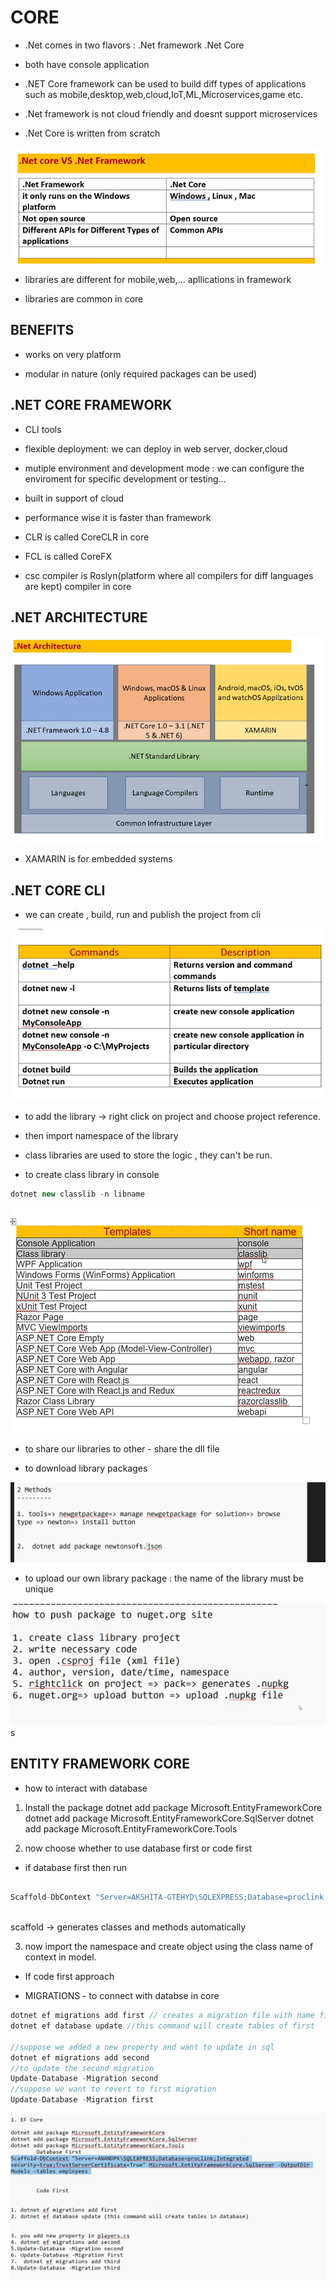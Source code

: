 
# CORE

- .Net comes in two flavors : .Net framework
                              .Net Core


- both have console application

- .NET Core framework can be used to build diff types of applications such as mobile,desktop,web,cloud,IoT,ML,Microservices,game etc.

- .Net framework is not cloud friendly and doesnt support microservices

- .Net Core is written from scratch

![alt text](image-61.png)

- libraries are different for mobile,web,... apllications in framework

- libraries are common in core



## BENEFITS

- works on very platform

- modular in nature (only required packages can be used)

## .NET CORE FRAMEWORK
- CLI tools 

- flexible deployment: we can deploy in web server, docker,cloud

- mutiple environment and development mode : we can configure the enviroment for specific development or testing...

- built in support of cloud

- performance wise it is faster than framework


- CLR is called CoreCLR in core

- FCL is called CoreFX 

- csc compiler is Roslyn(platform where all compilers for diff languages are kept) compiler in core


## .NET ARCHITECTURE

![alt text](image-62.png)

- XAMARIN is for embedded systems 



## .NET CORE CLI

- we can create , build, run and publish the project from cli

![alt text](image-63.png)

- to add the library -> right click on project and choose project reference.

- then import namespace of the library

- class libraries are used to store the logic , they can't be run.

- to create class library in console
```c#
dotnet new classlib -n libname
```

![alt text](image-64.png)

- to share our libraries to other - share the dll file

- to download library packages 

![alt text](image-65.png)

- to upload our own library package : the name of the library must be unique

![alt text](image-66.png)s




## ENTITY FRAMEWORK CORE

- how to interact with database

1. Install the package
dotnet add package Microsoft.EntityFrameworkCore
dotnet add package Microsoft.EntityFrameworkCore.SqlServer
dotnet add package Microsoft.EntityFrameworkCore.Tools

2. now choose whether to use database first or code first
- if database first then run
```c#

Scaffold-DbContext "Server=AKSHITA-GTEHYD\SQLEXPRESS;Database=proclink;Integrated security=true;TrustServerCertificate=True" Microsoft.EntityFrameworkCore.SqlServer -OutputDir Models -tables employees
 

```

scaffold -> generates classes and methods automatically

3. now import the namespace and create object using the class name of context in model. 


- If code first approach

- MIGRATIONS - to connect with databse in core

```c#
dotnet ef migrations add first // creates a migration file with name first
dotnet ef database update //this command will create tables of first

//suppose we added a new property and want to update in sql
dotnet ef migrations add second
//to update the second migration
Update-Database -Migration second
//suppose we want to revert to first migration
Update-Database -Migration first
```

![alt text](image-68.png) 
